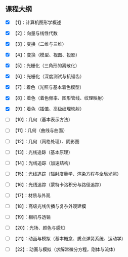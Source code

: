 ## 课程大纲

- [x] 【1】：计算机图形学概述

- [x] 【2】：向量与线性代数

- [x] 【3】：变换（二维与三维）

- [x] 【4】：变换（模型、视图、投影）

- [x] 【5】：光栅化（三角形的离散化） 

- [x] 【6】：光栅化（深度测试与抗锯齿）

- [x] 【7】：着色（光照与基本着色模型）

- [x] 【8】：着色（着色频率、图形管线、纹理映射）

- [x] 【9】：着色（插值、高级纹理映射）

- [ ] 【10】：几何（基本表示方法）

- [ ] 【11】：几何（曲线与曲面）

- [ ] 【12】：几何（网格处理）、阴影图

- [ ] 【13】：光线追踪（基本原理）

- [ ] 【14】：光线追踪（加速结构）

- [ ] 【15】：光线追踪（辐射度量学、渲染方程与全局光照）

- [ ] 【16】：光线追踪（蒙特卡洛积分与路径追踪） 

- [ ] 【17】：材质与外观

- [ ] 【18】：高级光线传播与复杂外观建模

- [ ] 【19】：相机与透镜

- [ ] 【20】：光场、颜色与感知

- [ ] 【21】：动画与模拟（基本概念、质点弹簧系统、运动学）

- [ ] 【22】：动画与模拟（求解常微分方程，刚体与流体）